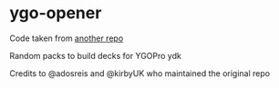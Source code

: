 # ygo-opener

Code taken from [another repo](https://github.com/adosreis/Yugioh-Pack-Opening-Simulator)  


Random packs to build decks for YGOPro ydk 

Credits to @adosreis and @kirbyUK who maintained the original repo